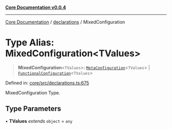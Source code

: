 [**Core Documentation v0.0.4**](../../README.md)

***

[Core Documentation](../../modules.md) / [declarations](../README.md) / MixedConfiguration

# Type Alias: MixedConfiguration\<TValues\>

> **MixedConfiguration**\<`TValues`\>: [`MetaConfiguration`](../interfaces/MetaConfiguration.md)\<`TValues`\> \| [`FunctionalConfiguration`](FunctionalConfiguration.md)\<`TValues`\>

Defined in: [core/src/declarations.ts:675](https://github.com/stonemjs/core/blob/8c14a336c794eb98d8513b950cb1c2786962eaaf/src/declarations.ts#L675)

MixedConfiguration Type.

## Type Parameters

• **TValues** *extends* `object` = `any`

